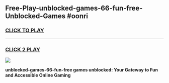 
## Free-Play-unblocked-games-66-fun-free-Unblocked-Games #oonri
<h3>
<a href="https://news.freeplayer.one?title=unblocked-games-66-fun-free&ref=8M">CLICK TO PLAY</a></h3>
<hr>

<h3>
<a href="https://news.freeplayer.one?title=unblocked-games-66-fun-free&ref=8M">CLICK 2 PLAY</a>
  
</h3>

<a href="https://news.freeplayer.one?title=unblocked-games-66-fun-free&ref=8M"><img src="https://clearcache.store/games.png"></a>


**unblocked-games-66-fun-free games unblocked: Your Gateway to Fun and Accessible Online Gaming**
